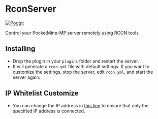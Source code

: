 # RconServer
[![Poggit](https://poggit.pmmp.io/shield.state/RconServer)](https://poggit.pmmp.io/p/RconServer)

Control your PocketMine-MP server remotely using RCON tools

## Installing
- Drop the plugin in your `plugins` folder and restart the server.
- It will generate a `rcon.yml` file with default settings. If you want to customize the settings, stop the server, edit `rcon.yml`, and start the server again.

## IP Whitelist Customize
- You can change the IP address in [this line](https://github.com/JustwareTurkiye/RconServer/blob/stable/src/RconThread.php#L177) to ensure that only the specified IP address is connected.
